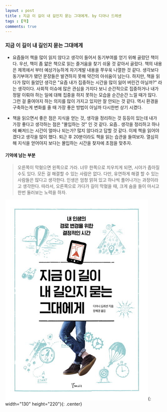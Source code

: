 ```yaml
---
layout : post
title : 지금 이 길이 내 길인지 묻는 그대에게. by 디아나 드레센
tags : [책]
comments: true
---
```

### 지금 이 길이 내 길인지 묻는 그대에게
- 요즘들어 책을 많이 읽지 않다고 생각이 들어서 동기부여를 얻기 위해 골랐던 책이다. 우선, 책이 좀 얇은 책으로 읽는 즐거움을 찾기 쉬울 것 같아서 골랐다. 책의 내용은 제목에서 부터 예상가능하게 자기계발 내용을 쭈우욱 나열한 것 같다. 생각보다 동기부여가 됐던 문장들은 발견하지 못해 약간의 아쉬움이 남는다. 하지만, 책을 읽다가 많이 들었던 생각은 "요즘 내가 집중하는 시간을 많이 잃어 버린건 아닐까?" 라는 생각이다. 사회적 이슈에 많은 관심을 가지다 보니 순간적으로 집중하거나 내가 정말 이뤄야 하는 일에 대해 집중을 하지 못하는 모습을 순간순간 느낄 때가 많다. 그런 걸 줄여야지 하는 의지를 많이 가지고 있지만 잘 안되는 것 같다. 역시 환경을 구축하는게 변화를 줄 때 가장 좋은 방법이 아닐까 다시한번 상기 시켰다. 

- 책을 읽으면서 좋은 점은 지식을 얻는 것, 생각을 정리하는 것 등등이 있는데 내가 가장 좋다고 생각하는 점은 "몰입하는 것" 인 것 같다. 요즘.. 생각을 정리하고 하나에 빠져드는 시간이 얼마나 되는가? 많지 않다라고 답할 것 같다. 이제 책을 읽어야 겠다고 생각을 많이 했다. 퇴근 후 20분이라도 책을 읽는 습관을 들여보자. 열심히해 지식을 얻어야지 보다는 몰입하는 시간을 찾자에 초점을 맞추자.

#### 기억에 남는 부분
> 오른쪽이 막혔으면 왼쪽으로 가라. 너무 한쪽으로 치우치게 되면, 시야가 좁아질 수도 있다. 모든 걸 해결할 수 있는 사람은 없다. 다만, 유연하게 해결 할 수 있는 사람들은 많다고 생각한다. 인생은 엄청 얽혀 있고 하나씩 풀어나가는 과정이라고 생각한다. 따라서, 오른쪽으로 가다가 길이 막혔을 때, 크게 숨을 들이 마시고 한번 둘러보는 노력을 하자.

![지금 이 길이 내 길인지 묻는 그대에게](../images/book-8.jpeg){: width="130" height="220"){: .center}
